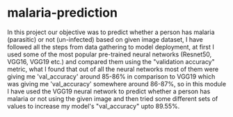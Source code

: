 # malaria-prediction
In this project our objective was to predict whether a person has malaria (parasitic) or not (un-infected) based on given image dataset, I have followed all the steps from data gathering to model deployment, at first I used some of the most popular pre-trained neural networks (Resnet50, VGG16, VGG19 etc.) and compared them using the "validation accuracy" metric, what I found that out of all the neural networks most of them were giving me 'val_accuracy' around 85-86% in comparison to VGG19 which was giving me 'val_accuracy' somewhere around 86-87%, so in this module I have used the VGG19 neural network to predict whether a person has malaria or not using the given image and then tried some different sets of values to increase my model's "val_accuracy" upto 89.55%.
